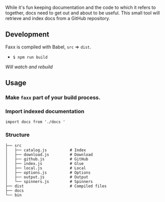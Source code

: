 
While it's fun keeping documentation and the code to which it refers to together, docs need to get out and about to be useful. This small tool
will retrieve and index docs from a GitHub repository.

## Development

Faxx is compiled with Babel, `src` => `dist`.

- `$ npm run build`

_Will watch and rebuild_

## Usage

### Make `faxx` part of your build process.



### Import indexed documentation
```
import docs from './docs '
```

###

### Structure

```
├── src
│   ├── catalog.js          # Index
│   ├── download.js         # Download
│   ├── github.js           # GitHub
│   ├── index.js            # Glue
│   ├── local.js            # Local
│   ├── options.js          # Options
│   ├── output.js           # Output
│   └── spinners.js         # Spinners
├── dist                    # Compiled files
├── docs                     
└── bin
```
